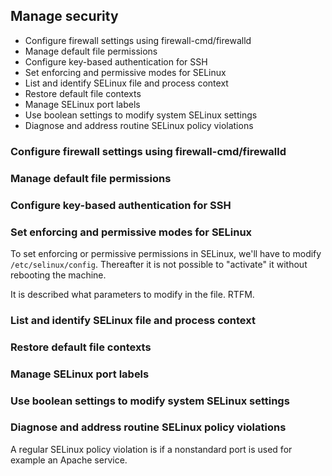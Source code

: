 ## Manage security

- Configure firewall settings using firewall-cmd/firewalld
- Manage default file permissions
- Configure key-based authentication for SSH
- Set enforcing and permissive modes for SELinux
- List and identify SELinux file and process context
- Restore default file contexts
- Manage SELinux port labels
- Use boolean settings to modify system SELinux settings
- Diagnose and address routine SELinux policy violations

### Configure firewall settings using firewall-cmd/firewalld
### Manage default file permissions
### Configure key-based authentication for SSH
### Set enforcing and permissive modes for SELinux
To set enforcing or permissive permissions in SELinux, we'll have to modify `/etc/selinux/config`. Thereafter it is not possible to "activate" it without rebooting the machine. 

It is described what parameters to modify in the file. RTFM.


### List and identify SELinux file and process context
### Restore default file contexts
### Manage SELinux port labels
### Use boolean settings to modify system SELinux settings
### Diagnose and address routine SELinux policy violations
A regular SELinux policy violation is if a nonstandard port is used for example an Apache service. 